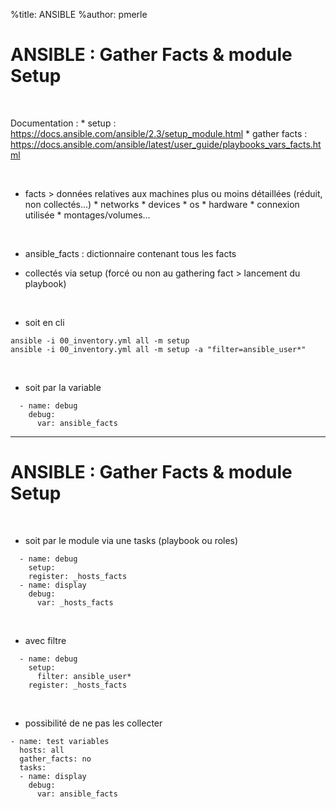 %title: ANSIBLE
%author: pmerle


# ANSIBLE : Gather Facts & module Setup


<br>

Documentation : 
	* setup : https://docs.ansible.com/ansible/2.3/setup_module.html
	* gather facts : https://docs.ansible.com/ansible/latest/user_guide/playbooks_vars_facts.html

<br>

* facts > données relatives aux machines plus ou moins détaillées (réduit, non collectés...)
		* networks
		* devices
		* os
		* hardware
		* connexion utilisée
		* montages/volumes...

<br>

* ansible_facts : dictionnaire contenant tous les facts

* collectés via setup (forcé ou non au gathering fact > lancement du playbook)

<br>

* soit en cli 

```
ansible -i 00_inventory.yml all -m setup
ansible -i 00_inventory.yml all -m setup -a "filter=ansible_user*"
```
<br>

* soit par la variable

```
  - name: debug
    debug:
      var: ansible_facts
```

-----------------------------------------------------------------------------------------

# ANSIBLE : Gather Facts & module Setup


<br>

* soit par le module via une tasks (playbook ou roles)

```
  - name: debug
    setup:
    register: _hosts_facts
  - name: display
    debug:
      var: _hosts_facts
```

<br>

* avec filtre

```
  - name: debug
    setup:
      filter: ansible_user*
    register: _hosts_facts
```

<br>

* possibilité de ne pas les collecter

```
- name: test variables
  hosts: all
  gather_facts: no 
  tasks:
  - name: display
    debug:
      var: ansible_facts
```
